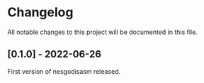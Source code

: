 # Changelog

All notable changes to this project will be documented in this file.

## [0.1.0] - 2022-06-26

First version of nesgodisasm released.
